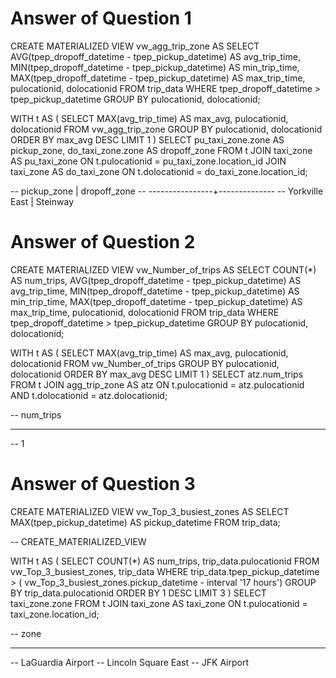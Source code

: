 # Answer of Question 1 

CREATE MATERIALIZED VIEW vw_agg_trip_zone AS
    SELECT 
        AVG(tpep_dropoff_datetime - tpep_pickup_datetime) AS avg_trip_time,
        MIN(tpep_dropoff_datetime - tpep_pickup_datetime) AS min_trip_time,
        MAX(tpep_dropoff_datetime - tpep_pickup_datetime) AS max_trip_time,
        pulocationid,
        dolocationid
    FROM trip_data
    WHERE tpep_dropoff_datetime > tpep_pickup_datetime
    GROUP BY pulocationid, dolocationid;

WITH t AS (
    SELECT
        MAX(avg_trip_time) AS max_avg,
        pulocationid,
        dolocationid 
    FROM vw_agg_trip_zone
    GROUP BY pulocationid, dolocationid
    ORDER BY max_avg DESC
    LIMIT 1
)
SELECT pu_taxi_zone.zone AS pickup_zone, do_taxi_zone.zone AS dropoff_zone
FROM t
JOIN taxi_zone AS pu_taxi_zone
    ON t.pulocationid = pu_taxi_zone.location_id
JOIN taxi_zone AS do_taxi_zone
    ON t.dolocationid = do_taxi_zone.location_id;

--   pickup_zone   | dropoff_zone
-- ----------------+--------------
--  Yorkville East | Steinway        

# Answer of Question 2

CREATE MATERIALIZED VIEW vw_Number_of_trips AS
    SELECT 
        COUNT(*) AS num_trips,
        AVG(tpep_dropoff_datetime - tpep_pickup_datetime) AS avg_trip_time,
        MIN(tpep_dropoff_datetime - tpep_pickup_datetime) AS min_trip_time,
        MAX(tpep_dropoff_datetime - tpep_pickup_datetime) AS max_trip_time,
        pulocationid,
        dolocationid
    FROM trip_data
    WHERE tpep_dropoff_datetime > tpep_pickup_datetime
    GROUP BY pulocationid, dolocationid;

WITH t AS (
    SELECT MAX(avg_trip_time) AS max_avg, pulocationid, dolocationid 
    FROM vw_Number_of_trips
    GROUP BY pulocationid, dolocationid
    ORDER BY max_avg DESC
    LIMIT 1
)
SELECT atz.num_trips
FROM t
JOIN agg_trip_zone AS atz
    ON t.pulocationid = atz.pulocationid AND t.dolocationid = atz.dolocationid;

--  num_trips
-- -----------
--          1

# Answer of Question 3
CREATE MATERIALIZED VIEW vw_Top_3_busiest_zones AS
    SELECT MAX(tpep_pickup_datetime) AS pickup_datetime
    FROM trip_data;

-- CREATE_MATERIALIZED_VIEW

WITH t AS (
    SELECT
        COUNT(*) AS num_trips,
        trip_data.pulocationid
    FROM vw_Top_3_busiest_zones, trip_data
    WHERE trip_data.tpep_pickup_datetime > ( vw_Top_3_busiest_zones.pickup_datetime - interval '17 hours')
    GROUP BY trip_data.pulocationid
    ORDER BY 1 DESC
    LIMIT 3
)
SELECT taxi_zone.zone
FROM t
JOIN taxi_zone AS taxi_zone
    ON t.pulocationid = taxi_zone.location_id;

--         zone
-- ---------------------
--  LaGuardia Airport
--  Lincoln Square East
--  JFK Airport
